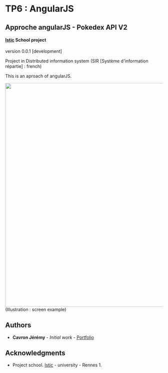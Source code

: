 # TP6 : AngularJS
## Approche angularJS - Pokedex API V2
#### [Istic](https://istic.univ-rennes1.fr/) School project

version 0.0.1 [development]

Project in Distributed information system (SIR [Système d'information répartie] : french)

This is an aproach of angularJS.


<img src="https://user-images.githubusercontent.com/8668325/37756428-be0c0114-2da9-11e8-8ebe-1624fe6e1cf9.PNG" width="1118" height="713">
                               (Illustration : screen example)

## Authors

* **Cavron Jérémy** - *Initial work* - [Portfolio](http://www.dbs.bzh/portfolio)


## Acknowledgments

* Project school. [Istic](https://istic.univ-rennes1.fr/) - university - Rennes 1.